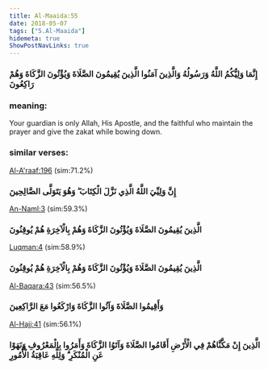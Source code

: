 ```yaml
---
title: Al-Maaida:55
date: 2018-05-07
tags: ["5.Al-Maaida"]
hidemeta: true 
ShowPostNavLinks: true 
---
```

### إِنَّمَا وَلِيُّكُمُ اللَّهُ وَرَسُولُهُ وَالَّذِينَ آمَنُوا الَّذِينَ يُقِيمُونَ الصَّلَاةَ وَيُؤْتُونَ الزَّكَاةَ وَهُمْ رَاكِعُونَ
### meaning: 
Your guardian is only Allah, His Apostle, and the faithful who maintain the prayer and give the zakat while bowing down.
### similar verses: 

[Al-A'raaf:196](/7/196) (sim:71.2%)

### إِنَّ وَلِيِّيَ اللَّهُ الَّذِي نَزَّلَ الْكِتَابَ ۖ وَهُوَ يَتَوَلَّى الصَّالِحِينَ

[An-Naml:3](/27/3) (sim:59.3%)

### الَّذِينَ يُقِيمُونَ الصَّلَاةَ وَيُؤْتُونَ الزَّكَاةَ وَهُمْ بِالْآخِرَةِ هُمْ يُوقِنُونَ

[Luqman:4](/31/4) (sim:58.9%)

### الَّذِينَ يُقِيمُونَ الصَّلَاةَ وَيُؤْتُونَ الزَّكَاةَ وَهُمْ بِالْآخِرَةِ هُمْ يُوقِنُونَ

[Al-Baqara:43](/2/43) (sim:56.5%)

### وَأَقِيمُوا الصَّلَاةَ وَآتُوا الزَّكَاةَ وَارْكَعُوا مَعَ الرَّاكِعِينَ

[Al-Hajj:41](/22/41) (sim:56.1%)

### الَّذِينَ إِنْ مَكَّنَّاهُمْ فِي الْأَرْضِ أَقَامُوا الصَّلَاةَ وَآتَوُا الزَّكَاةَ وَأَمَرُوا بِالْمَعْرُوفِ وَنَهَوْا عَنِ الْمُنْكَرِ ۗ وَلِلَّهِ عَاقِبَةُ الْأُمُورِ
